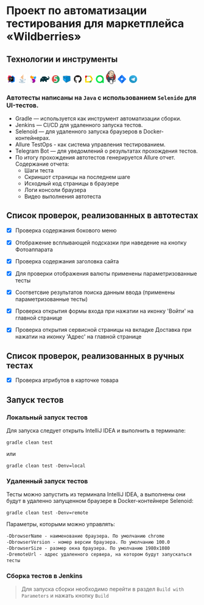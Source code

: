 # Проект по автоматизации тестирования для маркетплейса «Wildberries»

## Технологии и инструменты

<p  align="center">

<a href="https://www.jetbrains.com/idea/"><img width="5%" title="IntelliJ IDEA" src="src/media/icons/Idea.svg"></a>
<a href="https://www.java.com/"><img width="5%" title="Java" src="media/icons/Java.svg"></a>
<a href="https://selenide.org/"><img width="5%" title="Selenide" src="media/icons/Selenide.svg"></a>
<a href="https://gradle.org/"><img width="5%" title="Gradle" src="media/icons/Gradle.svg"></a>
<a href="https://junit.org/junit5/"><img width="5%" title="Junit5" src="media/icons/Junit5.svg"></a>
<a href="https://selenoid.autotests.cloud/"><img width="5%" title="Selenoid" src="media/icons/Selenoid.svg"></a>
<a href="https://github.com/"><img width="5%" title="GitHub" src="media/icons/GitHub.svg"></a>
<a href="https://allurereport.org/"><img width="5%" title="Allure Report" src="media/icons/Allure.svg"></a>
<a href="https://qameta.io/"><img width="5%" title="Allure TestOps" src="media/icons/Allure_TO.svg"></a>
<a href="https://www.jenkins.io/"><img width="5%" title="Jenkins" src="media/icons/Jenkins.svg"></a>
<a href="https://www.atlassian.com/ru/software/jira"><img width="5%" title="Jira" src="media/icons/Jira.svg"></a>
<a href="https://web.telegram.org/"><img width="5%" title="Telegram" src="media/icons/Telegram.svg"></a>
</p>

### Автотесты написаны на <code>Java</code> с использованием <code>Selenide</code> для UI-тестов.

- Gradle — используется как инструмент автоматизации сборки.
- Jenkins — CI/CD для удаленного запуска тестов.
- Selenoid — для удаленного запуска браузеров в Docker-контейнерах.
- Allure TestOps - как система управления тестированием.
- Telegram Bot — для уведомлений о результатах прохождения тестов.
- По итогу прохождения автотестов генерируется Allure отчет. Содержание отчета:
    - Шаги теста
    - Скриншот страницы на последнем шаге
    - Исходный код страницы в браузере
    - Логи консоли браузера
    - Видео выполнения автотеста

## Список проверок, реализованных в автотестах

- [x] Проверка содержания бокового меню
- [x] Отображение всплывающей подсказки при наведение на кнопку Фотоаппарата
- [x] Проверка содержания заголовка сайта
- [x] Для проверки отображения валюты применены параметризованные тесты
- [x] Соответсвие результатов поиска данным ввода (применены параметризованные тесты)
- [x] Проверка открытия формы входа при нажатии на иконку 'Войти' на главной странице
- [x] Проверка открытия сервисной страницы на вкладке Доставка при нажатии на иконку 'Адрес' на главной странице


## Список проверок, реализованных в ручных тестах

- [x] Проверка атрибутов в карточке товара

## Запуск тестов
### Локальный запуск тестов

Для запуска следует открыть IntelliJ IDEA и выполнить в терминале:
```
gradle clean test
```

или

```
gradle clean test -Denv=local
```

### Удаленный запуск тестов
Тесты можно запустить из терминала IntelliJ IDEA, а выполнены они будут в удаленно запущенном браузере в Docker-контейнере Selenoid:

```
gradle clean test -Denv=remote
```

Параметры, которыми можно управлять:
```
-DbrowserName - наименование браузера. По умолчанию chrome
-DbrowserVersion - номер версии браузера. По умолчанию 100.0
-DbrowserSize - размер окна браузера. По умолчанию 1980x1080
-DremoteUrl - адрес удаленного сервера, на котором будут запускаться тесты
```

### Сборка тестов в  Jenkins

>Для запуска сборки необходимо перейти в раздел `Build with Parameters` и нажать кнопку `Build`
> 
